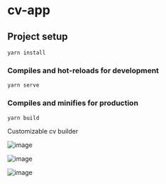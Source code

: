 # cv-app

## Project setup
```
yarn install
```

### Compiles and hot-reloads for development
```
yarn serve
```

### Compiles and minifies for production
```
yarn build
```

Customizable cv builder 

![image](https://github.com/MikhailVilkin/cv-builder/assets/47456633/740009af-1dc8-4de2-b8d6-00cdac66d9cc)


![image](https://github.com/MikhailVilkin/cv-builder/assets/47456633/32e1648b-2784-4bf2-a1a4-f07f66a9ed33)

![image](https://github.com/MikhailVilkin/cv-builder/assets/47456633/9531e867-3a8d-4fb9-b978-145a1a1f054e)

